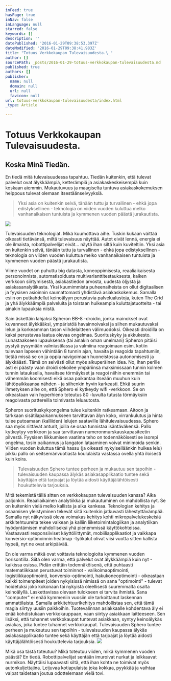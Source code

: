 ```yaml
---
inFeed: true
hasPage: true
inNav: false
inLanguage: null
starred: false
keywords: []
description: ''
datePublished: '2016-01-29T09:38:53.397Z'
dateModified: '2016-01-29T09:38:41.983Z'
title: "Totuus Verkkokaupan Tulevaisuudesta.\_"
author: []
sourcePath: _posts/2016-01-29-totuus-verkkokaupan-tulevaisuudesta.md
published: true
authors: []
publisher:
  name: null
  domain: null
  url: null
  favicon: null
url: totuus-verkkokaupan-tulevaisuudesta/index.html
_type: Article

---
```

# Totuus Verkkokaupan Tulevaisuudesta. 

## Koska Minä Tiedän. 

En tiedä mitä tulevaisuudessa tapahtuu. Tiedän kuitenkin, että tulevat palvelut ovat älykkäämpiä, ketterämpiä ja asiakaskeskeisempiä kuin koskaan aiemmin. Mukautuvuus ja maagiselta tuntuva asiakaskokemuksen helppous tulevat olemaan itsestäänselvyyksiä. 
> 
> Yksi asia on kuitenkin selvä, tänään tuttu ja turvallinen - ehkä jopa edistyksellinen - teknologia on viiden vuoden kuluttua melko vanhanaikaisen tuntuista ja kymmenen vuoden päästä jurakautista. 

![](https://s3-us-west-2.amazonaws.com/the-grid-img/p/01cf469ea718a9aa53dd13313a9b2eda890110a6.png)

Tulevaisuuden teknologiat. Mikä kuumottava aihe. Tuskin kukaan väittää oikeasti tietävänsä, miltä tulevaisuus näyttää. Autot eivät lennä, energia ei ole ilmaista, robottipalvelijat eivät... näytä ihan siltä kuin kuviteltiin.
Yksi asia on kuitenkin selvä, tänään tuttu ja turvallinen - ehkä jopa edistyksellinen - teknologia on viiden vuoden kuluttua melko vanhanaikaisen tuntuista ja kymmenen vuoden päästä jurakautista. 

Viime vuodet on puhuttu big datasta, koneoppimisesta, reaaliaikaisesta personoinnista, automatisoidusta multivarianttitestauksesta, kaiken verkkoon siirtymisestä, asiakastiedon arvosta, uudesta öljystä ja asiakasanalytiikasta. Yksi kuumimmista puheenaiheista on ollut digitaalisen ja fyysisen asioinnin saumattomasti yhdistävä asiakaskokemus. Samalla esiin on putkahdellut keinoälyyn perustuvia palvelualustoja, kuten The Grid ja yhä älykkäämpiä palveluita ja toistaan huikeampia kuluttajatuotteita - tai ainakin lupauksia niistä. 

Sain äskettäin lahjaksi Spheron BB-8 -droidin, jonka mainokset ovat kuvanneet älykkääksi, ympäristöä havainnoivaksi ja siihen mukautuvaksi lelun ja korkeamman tason viihdelaitteen välimuodoksi. Oikeasti droidilla on kaksi perustavaa laatua olevaa ongelmaa. Suorituskyky ja akkukesto. Lunastaakseen lupauksensa (tai ainakin oman unelmani) Spheron pitäisi pystyä pysymään valmiustilassa ja valmiina reagoimaan esim. kotiin tulevaan lapseen vähintään 8 tunnin ajan, havaita ja reagoida tapahtumiin, tietää missä se on ja oppia navigoimaan huoneistossa autonomisesti ja älykkäästi. Tämä on selvästi ollut myös alkuperäinen idea. No, ihan perille asti ei päästy vaan droidi sekoilee ympäriinsä maksimissaan tunnin kolmen tunnin latauksella, havaitsee törmäykset ja reagoi niihin enemmän tai vähemmän koomisesti eikä osaa paikantaa itseään muuhun kuin lähtöpaikkaansa nähden - ja siihenkin hyvin karkeasti. Ehkä suurin ihmetyksen aihe on, että Sphero ei kytkeydy wifi -verkkoon. Se on oikeastaan vain hyperhieno toteutus 80 -luvulta tutusta törmäyksiin reagoivasta pattereilla toimivasta leluautosta. 

Spheron suorituskykyongelma tulee kuitenkin ratkeamaan. Aitoon ja tarkkaan sisätilapaikannukseen tarvittavan älyn koko, virrankulutus ja hinta tulee putoamaan (kalliiden) lelujen saataville lähitulevaisuudessa. Sphero saa myös riittävät anturit, joilla se osaa tunnistaa isäntäväkensä. Pallo kytkeytyy verkkoon ja saa tarvittavan numeronmurskauskapasiteetin pilvestä. Fyysisen liikkumisen vaatima teho on todennäköisesti se isompi ongelma, tosin paikannus ja langaton lataaminen voivat minimoida senkin. Viiden vuoden kuluttua tämä hassu (ja oikeasti nykyiselläänkin huikea lelu) pikku pallo on seitsemänvuotiasta koululaista vastassa ovella yhtä iloisesti kuin koira.  
> 
> Tulevaisuuden Sphero tuntee perheen ja mukautuu sen tapoihin - tulevaisuuden kaupassa älykäs asiakasapplikaatio tuntee sekä käyttäjän että tarjoajat ja löytää aidosti käyttäjälähtöisesti houkuttelevia tarjouksia. 

Mitä tekemistä tällä sitten on verkkokaupan tulevaisuuden kanssa? Aika paljonkin. Reaaliaikainen analytiikka ja mukautuminen on mahdollista nyt. Se on kuitenkin vielä melko kallista ja aika kankeaa. Teknologian kehitys ja osaamisen yleistyminen tekevät siitä kuitenkin jatkuvasti lähestyttävämpää. Samalla nyt näkyvissä oleva voimakas kehitys kohti mikropalvelukeskeisiä arkkitehtuureita tekee vaikean ja kalliin liiketoimintalogiikan ja analytiikan hyödyntämisen mahdolliseksi yhä pienemmissä käyttökohteissa. Vastaavasti responsiiviset käyttöliittymät, mobiiliapplikaatiot ja vaikkapa konversio-optimoinnin heatmap -työkalut olivat viisi vuotta sitten kallista hypeä, nyt ne ovat arkipäivää.

En ole varma mitkä ovat voittavia teknologioita kymmenen vuoden horisontilla. Siitä olen varma, että palvelut ovat älykkäämpiä kuin nyt -kaikissa osissa. Pidän erittäin todennäköisenä, että puhtaasti matematiikkaan perustuvat toiminnot - valikoimaoptimointi, logistiikkaoptimointi, konversio-optimointi, hakukoneoptimointi - oikeastaan kaikki toimenpiteet joiden nykyisissä nimissä on sana "optimointi" - tulevat hoidetuksi joko kokonaan tai nykyistä oleellisesti suuremmalta osalta keinoälyllä. Laskettavissa olevaan tulokseen ei tarvita ihmistä. Sana "computer" ei enää kymmeniin vuosiin ole tarkoittanut laskennan ammattilaista. Samalla arkkitehtuurikehitys mahdollistaa sen, että tämä magia siirtyy uusiin paikkoihin. Tuotevalinnan asiakkaalle kohdentava äly ei enää kohdistukaan verkkokauppaan, vaan siirtyy asiakkaan laitteeseen. Sen lisäksi, että tuhannet verkkokaupat tuntevat asiakkaan, syntyy keinoälykäs asiakas, joka tuntee tuhannet verkkokaupat. Tulevaisuuden Sphero tuntee perheen ja mukautuu sen tapoihin - tulevaisuuden kaupassa älykäs asiakasapplikaatio tuntee sekä käyttäjän että tarjoajat ja löytää aidosti käyttäjälähtöisesti houkuttelevia tarjouksia. ![](https://s3-us-west-2.amazonaws.com/the-grid-img/p/4f95d8a73ebdcfab97fec2cf691c79893892bb33.png)

Mikä osa tästä toteutuu? Mikä toteutuu viiden, mikä kymmenen vuoden päästä? En tiedä. Robottipalvelijat sentään imuroivat nurkat ja leikkaavat nurmikon. Näyttäisi lupaavasti siltä, että ihan kohta ne toimivat myös autonkuljettajina. Leijuvaa kotiapulaista joka kokkaa, pyykkää ja vaihtaa vaipat taidetaan joutua odottelemaan vielä tovi.